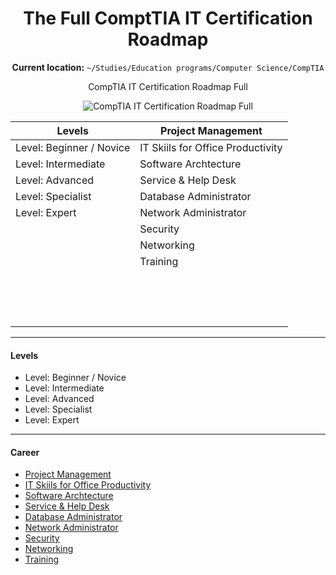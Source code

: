 <div align="center">

# The Full ComptTIA IT Certification Roadmap 

**Current location:** `~/Studies/Education programs/Computer Science/CompTIA`

CompTIA IT Certification Roadmap Full

![CompTIA IT Certification Roadmap Full](https://user-images.githubusercontent.com/51442719/166006768-719962ad-e515-478c-a827-dc93dca21ea7.jpeg)

  <table>
<thead>
  <tr>
    <th>Levels</th>
    <th>Project Management</th>
  </tr>
</thead>
<tbody>
  <tr>
    <td>Level: Beginner / Novice</td>
    <td>IT Skiils for Office Productivity</td>
  </tr>
  <tr>
    <td>Level: Intermediate</td>
    <td>Software Archtecture</td>
  </tr>
  <tr>
    <td>Level: Advanced</td>
    <td>Service &amp; Help Desk</td>
  </tr>
  <tr>
    <td>Level: Specialist</td>
    <td>Database Administrator</td>
  </tr>
  <tr>
    <td>Level: Expert</td>
    <td>Network Administrator</td>
  </tr>
  <tr>
    <td></td>
    <td>Security</td>
  </tr>
  <tr>
    <td></td>
    <td>Networking</td>
  </tr>
  <tr>
    <td></td>
    <td>Training</td>
  </tr>
  <tr>
    <td></td>
    <td></td>
  </tr>
  <tr>
    <td></td>
    <td></td>
  </tr>
  <tr>
    <td></td>
    <td></td>
  </tr>
  <tr>
    <td></td>
    <td></td>
  </tr>
  <tr>
    <td></td>
    <td></td>
  </tr>
  <tr>
    <td></td>
    <td></td>
  </tr>
  <tr>
    <td></td>
    <td></td>
  </tr>
  <tr>
    <td></td>
    <td></td>
  </tr>
  <tr>
    <td></td>
    <td></td>
  </tr>
  <tr>
    <td></td>
    <td></td>
  </tr>
  <tr>
    <td></td>
    <td></td>
  </tr>
  <tr>
    <td></td>
    <td></td>
  </tr>
  <tr>
    <td></td>
    <td></td>
  </tr>
  <tr>
    <td></td>
    <td></td>
  </tr>
  <tr>
    <td></td>
    <td></td>
  </tr>
</tbody>
</table>
</div>

  
---

#### Levels
- Level: Beginner / Novice 
- Level: Intermediate 
- Level: Advanced
- Level: Specialist 
- Level: Expert

---

#### Career
- [Project Management]()
- [IT Skiils for Office Productivity]()
- [Software Archtecture]()
- [Service & Help Desk]()
- [Database Administrator]()
- [Network Administrator]()
- [Security]()
- [Networking]()
- [Training]()
